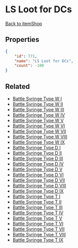 # LS Loot for DCs

<no description available>

[Back to itemShop](../item-shops.md)

## Properties

```json
{
    "id": 771,
    "name": "LS Loot for DCs",
    "count": -100
}
```

## Related

- [Battle Syringe Type W I](../items/21454-battle-syringe-type-w-i.md)
- [Battle Syringe Type W II](../items/21455-battle-syringe-type-w-ii.md)
- [Battle Syringe Type W III](../items/21456-battle-syringe-type-w-iii.md)
- [Battle Syringe Type W IV](../items/21457-battle-syringe-type-w-iv.md)
- [Battle Syringe Type W V](../items/21458-battle-syringe-type-w-v.md)
- [Battle Syringe Type W VI](../items/21459-battle-syringe-type-w-vi.md)
- [Battle Syringe Type W VII](../items/21460-battle-syringe-type-w-vii.md)
- [Battle Syringe Type W VIII](../items/21461-battle-syringe-type-w-viii.md)
- [Battle Syringe Type W IX](../items/21462-battle-syringe-type-w-ix.md)
- [Battle Syringe Type D I](../items/21463-battle-syringe-type-d-i.md)
- [Battle Syringe Type D II](../items/21464-battle-syringe-type-d-ii.md)
- [Battle Syringe Type D III](../items/21465-battle-syringe-type-d-iii.md)
- [Battle Syringe Type D IV](../items/21466-battle-syringe-type-d-iv.md)
- [Battle Syringe Type D V](../items/21467-battle-syringe-type-d-v.md)
- [Battle Syringe Type D VI](../items/21468-battle-syringe-type-d-vi.md)
- [Battle Syringe Type D VII](../items/21469-battle-syringe-type-d-vii.md)
- [Battle Syringe Type D VIII](../items/21470-battle-syringe-type-d-viii.md)
- [Battle Syringe Type D IX](../items/21471-battle-syringe-type-d-ix.md)
- [Battle Syringe Type T I](../items/21472-battle-syringe-type-t-i.md)
- [Battle Syringe Type T II](../items/21473-battle-syringe-type-t-ii.md)
- [Battle Syringe Type T III](../items/21474-battle-syringe-type-t-iii.md)
- [Battle Syringe Type T IV](../items/21475-battle-syringe-type-t-iv.md)
- [Battle Syringe Type T V](../items/21476-battle-syringe-type-t-v.md)
- [Battle Syringe Type T VI](../items/21477-battle-syringe-type-t-vi.md)
- [Battle Syringe Type T VII](../items/21478-battle-syringe-type-t-vii.md)
- [Battle Syringe Type T VIII](../items/21479-battle-syringe-type-t-viii.md)
- [Battle Syringe Type T IX](../items/21480-battle-syringe-type-t-ix.md)

